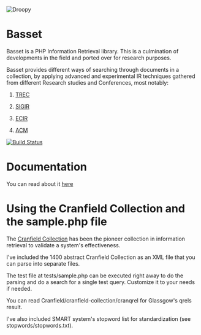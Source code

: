 
![Droopy](https://i.imgflip.com/1c38he.jpg)


Basset
=============

Basset is a PHP Information Retrieval library. This is a culmination of developments in the field and ported over for research purposes.

Basset provides different ways of searching through documents in a collection, by applying advanced and experimental IR techniques gathered from different Research studies and Conferences, most notably:

1. [TREC](http://trec.nist.gov/) 

2. [SIGIR](http://sigir.org/)

3. [ECIR](http://irsg.bcs.org/ecir.php)

4. [ACM](https://www.acm.org/)


[![Build Status](https://travis-ci.com/jtejido/basset-ir.svg?branch=master)](https://travis-ci.com/jtejido/basset-ir)


Documentation
=============

You can read about it [here](https://basset-ir.blogspot.com/2018/02/basset-information-retrieval-library-in.html)



Using the Cranfield Collection and the sample.php file
=============

The [Cranfield Collection](http://ir.dcs.gla.ac.uk/resources/test_collections/) has been the pioneer collection in information retrieval to validate a system's effectiveness.

I've included the 1400 abstract Cranfield Collection as an XML file that you can parse into separate files.

The test file at tests/sample.php can be executed right away to do the parsing and do a search for a single test query.
Customize it to your needs if needed.

You can read Cranfield/cranfield-collection/cranqrel for Glassgow's qrels result.

I've also included SMART system's stopword list for standardization (see stopwords/stopwords.txt).